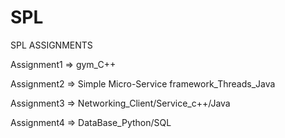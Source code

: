 # SPL
SPL ASSIGNMENTS

Assignment1 => gym_C++

Assignment2 => Simple Micro-Service framework_Threads_Java

Assignment3 => Networking_Client/Service_c++/Java

Assignment4 => DataBase_Python/SQL
